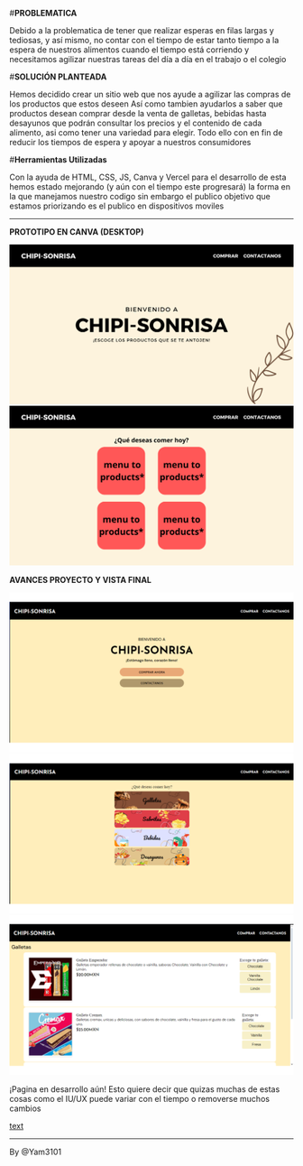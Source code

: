 #**PROBLEMATICA**

Debido a la problematica de tener que realizar esperas en filas largas y tediosas, y así mismo, no contar con el tiempo de estar tanto tiempo a la espera de nuestros alimentos cuando
el tiempo está corriendo y necesitamos agilizar nuestras tareas del día a día en el trabajo o el colegio

#**SOLUCIÓN PLANTEADA**

Hemos decidido crear un sitio web que nos ayude a agilizar las compras de los productos que estos deseen
Así como tambien ayudarlos a saber que productos desean comprar desde la venta de galletas, bebidas hasta desayunos que podrán consultar los precios y el contenido de cada alimento, asi
como tener una variedad para elegir. Todo ello con en fin de reducir los tiempos de espera y apoyar a nuestros consumidores

#**Herramientas Utilizadas**  

Con la ayuda de HTML, CSS, JS, Canva y Vercel para el desarrollo de esta hemos estado mejorando (y aún con el tiempo este progresará) la forma en la que manejamos nuestro codigo
sin embargo el publico objetivo que estamos priorizando es el publico en dispositivos moviles

----------

**PROTOTIPO EN CANVA (DESKTOP)**

![alt](images/demo1.png)
![alt](images/demo2.png)

**AVANCES PROYECTO Y VISTA FINAL**

![alt](images/final1.png)
![alt](images/final2.png)
![alt](images/final3.png)

¡Pagina en desarrollo aún! Esto quiere decir que quizas muchas de estas cosas como el IU/UX puede variar con el tiempo o removerse muchos cambios

[text](tienda-mei.vercel.app)

----------

By @Yam3101